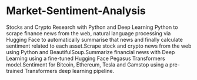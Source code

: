 # Market-Sentiment-Analysis
Stocks and Crypto Research with Python and Deep Learning
Python to scrape finance news from the web, natural language processing via Hugging Face to automatically summarise that news and finally calculate sentiment related to each asset.Scrape stock and crypto news from the web using Python and BeautifulSoup.Summarize financial news with Deep Learning using a fine-tuned Hugging Face Pegasus Transformers model.Sentiment for Bitcoin, Ethereum, Tesla and Gamstop using a pre-trained Transformers deep learning pipeline.
